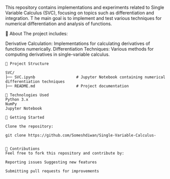 This repository contains implementations and experiments related to Single Variable Calculus (SVC), focusing on topics such as differentiation and integration. T
he main goal is to implement and test various techniques for numerical differentiation and analysis of functions.

🚀 About
The project includes:

Derivative Calculation: Implementations for calculating derivatives of functions numerically.
Differentiation Techniques: Various methods for computing derivatives in single-variable calculus.

```plaintext
📂 Project Structure

SVC/
├── SVC.ipynb                  # Jupyter Notebook containing numerical differentiation techniques
├── README.md                  # Project documentation

```

```
🔧 Technologies Used
Python 3.x
NumPy
Jupyter Notebook
```

```
🚀 Getting Started

Clone the repository:

git clone https://github.com/Someshdiwan/Single-Variable-Calculus-


🤝 Contributions
Feel free to fork this repository and contribute by:

Reporting issues Suggesting new features

Submitting pull requests for improvements

```

